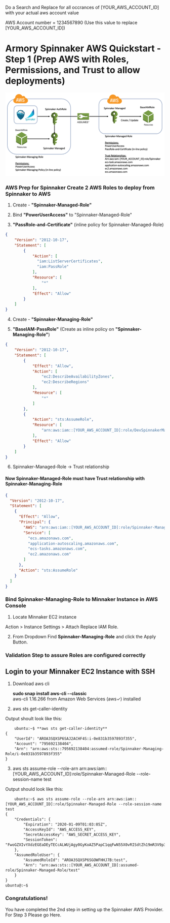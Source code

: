 Do a Search and Replace for all occrances of [YOUR_AWS_ACCOUNT_ID] with your actual aws account value

AWS Account number = 1234567890 (Use this value to replace [YOUR_AWS_ACCOUNT_ID])

# Armory Spinnaker AWS Quickstart - Step 1 (Prep AWS with Roles, Permissions, and Trust to allow deployments)

![No CREATE Permission](/AWS-Roles-Spinnaker.png)

### AWS Prep for Spinnaker Create 2 AWS Roles to deploy from Spinnaker to AWS

1. Create - **"Spinnaker-Managed-Role"**

2. Bind **"PowerUserAccess"** to "Spinnaker-Managed-Role"

3. **"PassRole-and-Certificate"** (inline policy for Spinnaker-Managed-Role)

```json
{
    "Version": "2012-10-17",
    "Statement": [
        {
            "Action": [
              "iam:ListServerCertificates",
              "iam:PassRole"
            ],
            "Resource": [
                "*"
            ],
            "Effect": "Allow"
        }
    ]
}
```

4. Create - **"Spinnaker-Managing-Role"**

5. **"BaseIAM-PassRole"** (Create as inline policy on **"Spinnaker-Managing-Role"**)

```json
{
    "Version": "2012-10-17",
    "Statement": [
        {
            "Effect": "Allow",
            "Action": [
                "ec2:DescribeAvailabilityZones",
                "ec2:DescribeRegions"
            ],
            "Resource": [
                "*"
            ]
        },
        {
            "Action": "sts:AssumeRole",
            "Resource": [
                "arn:aws:iam::[YOUR_AWS_ACCOUNT_ID]:role/DevSpinnakerManagedRole"
            ],
            "Effect": "Allow"
        }
    ]
}
```

6. Spinnaker-Managed-Role -> Trust relationship

#### Now Spinnaker-Managed-Role must have Trust relationship with Spinnaker-Managing-Role ####

```json
{
  "Version": "2012-10-17",
  "Statement": [
    {
      "Effect": "Allow",
      "Principal": {
        "AWS": "arn:aws:iam::[YOUR_AWS_ACCOUNT_ID]:role/Spinnaker-Managing-Role",
        "Service": [
          "ecs.amazonaws.com",
          "application-autoscaling.amazonaws.com",
          "ecs-tasks.amazonaws.com",
          "ec2.amazonaws.com"
        ]
      },
      "Action": "sts:AssumeRole"
    }
  ]
}
```

### Bind Spinnaker-Managing-Role to Minnaker Instance in AWS Console

1. Locate Minnaker EC2 instance

Action > Instance Settings > Attach Replace IAM Role.  

2. From Dropdown Find **Spinnaker-Managing-Role** and click the Apply Button.

### Validation Step to assure Roles are configured correctly 

## Login to your Minnaker EC2 Instance with SSH     

1. Download aws cli 

    **sudo snap install aws-cli --classic** \
    aws-cli 1.16.266 from Amazon Web Services (aws✓) installed

2. aws sts get-caller-identity 

Output shoult look like this:
```code
    ubuntu:~$ **aws sts get-caller-identity**
{
    "UserId": "AROA3SQXSP6SAJ2ACHF4S:i-0e831b3597893f355",
    "Account": "795692138404",
    "Arn": "arn:aws:sts::795692138404:assumed-role/Spinnaker-Managing-Role/i-0e831b3597893f355"
}
```
3. aws sts assume-role --role-arn arn:aws:iam::[YOUR_AWS_ACCOUNT_ID]:role/Spinnaker-Managed-Role --role-session-name test

Output should look like this:
```code
    ubuntu:~$ aws sts assume-role --role-arn arn:aws:iam::[YOUR_AWS_ACCOUNT_ID]:role/Spinnaker-Managed-Role --role-session-name test
{
    "Credentials": {
        "Expiration": "2020-01-09T01:03:05Z",
        "AccessKeyId": "AWS_ACCESS_KEY",
        "SecretAccessKey": "AWS_SECRET_ACCESS_KEY",
        "SessionToken": "FwoGZXIvYXdzEGEaDEyTECcALWUjAgy0GyKoAZ5PapC1qqFwN55X0vRISdtZh19mR3V9p3i5dGZugt3FQ4DNOamVgIG82I1qaspn83aBefdbpUtznN9fJxwPNoRhYinVgIXGdsTWnBuQ57U7s/cDoHosvV5+J3oZj8ffjLInzsI05IrRBiOTmqU3caEP/e+6N5nzHg/9+aS6TCWjCIzjL0mHtclBBQ7k/dijrg/5vTVFh8UGakcJL3SV6gaCHj0k6BUzEii529nwBTItq6/QISV8wfGNLQJOPDB5P3zoQkHjkpoWCEh1p0oc4hEwki8F7NutXNrg14W+"
    },
    "AssumedRoleUser": {
        "AssumedRoleId": "AROA3SQXSP6SGOWFHHJ7B:test",
        "Arn": "arn:aws:sts::[YOUR_AWS_ACCOUNT_ID]:assumed-role/Spinnaker-Managed-Role/test"
    }
}
ubuntu@:~$
```
### Congratulations! 
You have completed the 2nd step in setting up the Spinnaker AWS Provider.  For Step 3 Please go Here.
